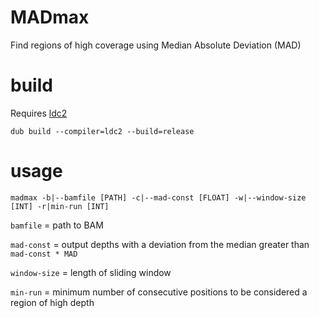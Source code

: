 MADmax
======

Find regions of high coverage using Median Absolute Deviation (MAD)


build
=====

Requires [ldc2](https://github.com/ldc-developers/ldc/releases)

    dub build --compiler=ldc2 --build=release


usage
===

```madmax -b|--bamfile [PATH] -c|--mad-const [FLOAT] -w|--window-size [INT] -r|min-run [INT]```

```bamfile``` = path to BAM

```mad-const``` = output depths with a deviation from the median greater than ```mad-const * MAD```

```window-size``` = length of sliding window

```min-run``` = minimum number of consecutive positions to be considered a region of high depth
